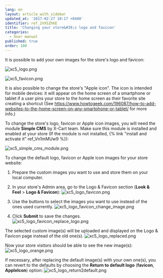 ```yaml
---
lang: en
layout: article_with_sidebar
updated_at: '2017-02-27 10:17 +0400'
identifier: ref_2VXSZhKE
title: 'Changing your store&#39;s logo and favicon'
categories:
  - User manual
published: true
order: 100
---
```


It is possible to add your own images for the store's logo and favicon:

![xc5_logo.png]({{site.baseurl}}/attachments/ref_2VXSZhKE/xc5_logo.png)

![xc5_favicon.png]({{site.baseurl}}/attachments/ref_2VXSZhKE/xc5_favicon.png)
 
It is also possible to change the store's "Apple icon". The icon is intended for mobile devices: it will appear on the home screen of a smartphone or tablet if a user pins your store to the home screen as their favorite site creating a shortcut (See https://www.howtogeek.com/196087/how-to-add-websites-to-the-home-screen-on-any-smartphone-or-tablet/ for more info.)

To change the store's logo, favicon or Apple icon images, you will need the module **Simple CMS** by X-Cart team. Make sure this module is installed and enabled at your store (If the module is not installed, {% link "install and activate it" ref_Vn1mMUw9 %}):

![xc5_simple_cms_module.png]({{site.baseurl}}/attachments/ref_2VXSZhKE/xc5_simple_cms_module.png)

To change the default logo, favicon or Apple icon images for your store website:

1.  Prepare the custom images you want to use and store them on your local computer.

2.  In your store's Admin area, go to the Logo & Favicon section (**Look & Feel** > **Logo & Favicon**):
    ![xc5_logo_favicon.png]({{site.baseurl}}/attachments/ref_2VXSZhKE/xc5_logo_favicon.png)
    
3.  Use the buttons to select the images you want to use instead of the ones used currently.
    ![xc5_logo_favicon_change_image.png]({{site.baseurl}}/attachments/ref_2VXSZhKE/xc5_logo_favicon_change_image.png)

4.  Click **Submit** to save the changes. 
    ![xc5_logo_favicon_replace_logo.png]({{site.baseurl}}/attachments/ref_2VXSZhKE/xc5_logo_favicon_replace_logo.png)

The selected custom image(s) will be uploaded and displayed on the Logo & Favicon page instead of the old one(s). 
    ![xc5_logo_replaced.png]({{site.baseurl}}/attachments/ref_2VXSZhKE/xc5_logo_replaced.png)

Now your store visitors should be able to see the new image(s):
    ![xc5_logo_orange.png]({{site.baseurl}}/attachments/ref_2VXSZhKE/xc5_logo_orange.png)
    
If necessary, after replacing the default image(s) with your own one(s), you can revert to the defaults by choosing the **Return to default logo** (**favicon**, **AppleIcon**) option:
    ![xc5_logo_return2default.png]({{site.baseurl}}/attachments/ref_2VXSZhKE/xc5_logo_return2default.png)
